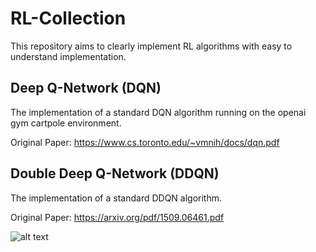 # RL-Collection
This repository aims to clearly implement RL algorithms with easy to understand implementation.

## Deep Q-Network (DQN)
The implementation of a standard DQN algorithm running on the openai gym cartpole environment.

Original Paper: https://www.cs.toronto.edu/~vmnih/docs/dqn.pdf

## Double Deep Q-Network (DDQN)
The implementation of a standard DDQN algorithm.

Original Paper: https://arxiv.org/pdf/1509.06461.pdf

![alt text](https://miro.medium.com/max/1098/1*4B46Bc9EDUdwrnqhAUp7hQ.png)

